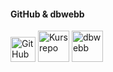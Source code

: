 #### GitHub & dbwebb

<a href="https://github.com/WissamSawah/design-bth"><img title="Github" alt ="GitHub" src = "image/github.png" width= "40" height= "40"/></a>
<a href="https://github.com/mosbth/designv2"><img title="Kursrepo" alt="Kursrepo" src="image/github2.png" width= "50" height= "50"/></a>
<a href="https://dbwebb.se/kurser/design-v2"><img title="dbwebb" alt="dbwebb" src="image/dbwebb.png" width= "50" height= "50"/></a>

